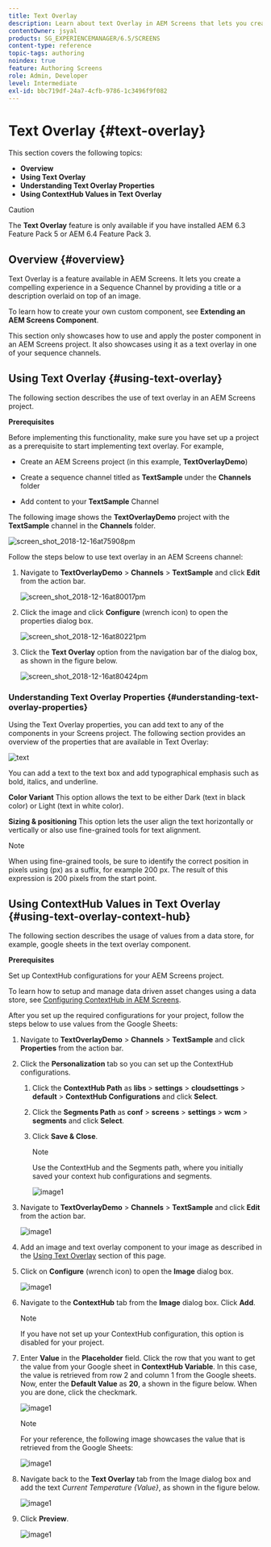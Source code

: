 ```yaml
---
title: Text Overlay
description: Learn about text Overlay in AEM Screens that lets you create a compelling experience in a Sequence Channel by providing a title or a description overlaid on top of an image.
contentOwner: jsyal
products: SG_EXPERIENCEMANAGER/6.5/SCREENS
content-type: reference
topic-tags: authoring
noindex: true
feature: Authoring Screens
role: Admin, Developer
level: Intermediate
exl-id: bbc719df-24a7-4cfb-9786-1c3496f9f082
---
```

# Text Overlay {#text-overlay}

This section covers the following topics:

* **Overview**
* **Using Text Overlay**
* **Understanding Text Overlay Properties**
* **Using ContextHub Values in Text Overlay**

>[!CAUTION]
>
>The **Text Overlay** feature is only available if you have installed AEM 6.3 Feature Pack 5 or AEM 6.4 Feature Pack 3.

## Overview {#overview}

Text Overlay is a feature available in AEM Screens. It lets you create a compelling experience in a Sequence Channel by providing a title or a description overlaid on top of an image.

To learn how to create your own custom component, see **Extending an AEM Screens Component**.

This section only showcases how to use and apply the poster component in an AEM Screens project. It also showcases using it as a text overlay in one of your sequence channels.

## Using Text Overlay {#using-text-overlay}

The following section describes the use of text overlay in an AEM Screens project.

**Prerequisites**

Before implementing this functionality, make sure you have set up a project as a prerequisite to start implementing text overlay. For example,

* Create an AEM Screens project (in this example, **TextOverlayDemo**)

* Create a sequence channel titled as **TextSample** under the **Channels** folder

* Add content to your **TextSample** Channel

The following image shows the **TextOverlayDemo** project with the **TextSample** channel in the **Channels** folder.

![screen_shot_2018-12-16at75908pm](assets/screen_shot_2018-12-16at75908pm.png)

Follow the steps below to use text overlay in an AEM Screens channel:

1. Navigate to **TextOverlayDemo** > **Channels** > **TextSample** and click **Edit** from the action bar.

   ![screen_shot_2018-12-16at80017pm](assets/screen_shot_2018-12-16at80017pm.png)

1. Click the image and click **Configure** (wrench icon) to open the properties dialog box.

   ![screen_shot_2018-12-16at80221pm](assets/screen_shot_2018-12-16at80221pm.png)

1. Click the **Text Overlay** option from the navigation bar of the dialog box, as shown in the figure below.

   ![screen_shot_2018-12-16at80424pm](assets/screen_shot_2018-12-16at80424pm.png)

### Understanding Text Overlay Properties {#understanding-text-overlay-properties}

Using the Text Overlay properties, you can add text to any of the components in your Screens project. The following section provides an overview of the properties that are available in Text Overlay:

![text](assets/text.gif)

You can add a text to the text box and add typographical emphasis such as bold, italics, and underline.

**Color Variant** This option allows the text to be either Dark (text in black color) or Light (text in white color).

**Sizing & positioning** This option lets the user align the text horizontally or vertically or also use fine-grained tools for text alignment.

>[!NOTE]
>
>When using fine-grained tools, be sure to identify the correct position in pixels using (px) as a suffix, for example 200 px. The result of this expression is 200 pixels from the start point.

## Using ContextHub Values in Text Overlay {#using-text-overlay-context-hub}

The following section describes the usage of values from a data store, for example, google sheets in the text overlay component. 

**Prerequisites**

Set up ContextHub configurations for your AEM Screens project. 

To learn how to setup and manage data driven asset changes using a data store, see [Configuring ContextHub in AEM Screens](https://experienceleague.adobe.com/en/docs/experience-manager-screens/user-guide/developing/configuring-context-hub).

After you set up the required configurations for your project, follow the steps below to use values from the Google Sheets: 

1. Navigate to **TextOverlayDemo** > **Channels** > **TextSample** and click **Properties** from the action bar.

1. Click the **Personalization** tab so you can set up the ContextHub configurations.

    1. Click the **ContextHub Path** as **libs** > **settings** > **cloudsettings** > **default** > **ContextHub Configurations** and click **Select**.

    1. Click the **Segments Path** as **conf** > **screens** > **settings** > **wcm** > **segments** and click **Select**.

    1. Click **Save & Close**.

       >[!NOTE]
       >
       >Use the ContextHub and the Segments path, where you initially saved your context hub configurations and segments.

       ![image1](/help/user-guide/assets/text-overlay/text-overlay8.png)

1. Navigate to **TextOverlayDemo** > **Channels** > **TextSample** and click **Edit** from the action bar.

   ![image1](/help/user-guide/assets/text-overlay/text-overlay1.png)

1. Add an image and text overlay component to your image as described in the [Using Text Overlay](/help/user-guide/text-overlay.md#using-text-overlay) section of this page.

1. Click on **Configure** (wrench icon) to open the **Image** dialog box.

   ![image1](/help/user-guide/assets/text-overlay/text-overlay4.png)

1. Navigate to the **ContextHub** tab from the **Image** dialog box. Click **Add**.

   >[!NOTE]
   >If you have not set up your ContextHub configuration, this option is disabled for your project.

1. Enter **Value** in the **Placeholder** field. Click the row that you want to get the value from your Google sheet in **ContextHub Variable**. In this case, the value is retrieved from row 2 and column 1 from the Google sheets. Now, enter the **Default Value** as **20**, a shown in the figure below. When you are done, click the checkmark.

   ![image1](/help/user-guide/assets/text-overlay/text-overlay5.png)

   >[!NOTE]
   >For your reference, the following image showcases the value that is retrieved from the Google Sheets:

   ![image1](/help/user-guide/assets/text-overlay/text-overlay6.png)

1. Navigate back to the **Text Overlay** tab from the Image dialog box and add the text *Current Temperature {Value}*, as shown in the figure below.

   ![image1](/help/user-guide/assets/text-overlay/text-overlay7.png)

1. Click **Preview**.

   ![image1](/help/user-guide/assets/text-overlay/text-overlay10.png)
